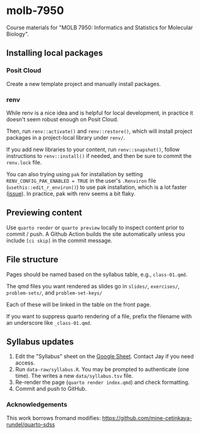 # molb-7950

Course materials for "MOLB 7950: Informatics and Statistics for Molecular Biology".

## Installing local packages

### Posit Cloud

Create a new template project and manually install packages.

### renv

While renv is a nice idea and is helpful for local development, in practice
it doesn't seem robust enough on Posit Cloud.

Then, run `renv::activate()` and `renv::restore()`, which will install project
packages in a project-local library under `renv/`.

If you add new libraries to your content, run `renv::snapshot()`, follow
instructions to `renv::install()` if needed, and then be sure to commit the
`renv.lock` file.

You can also trying using `pak` for installation by setting
`RENV_CONFIG_PAK_ENABLED = TRUE` in the user's `.Renviron` file 
(`usethis::edit_r_environ()`) to use pak installation,
which is a lot faster ([issue](https://github.com/rstudio/renv/issues/1210)).
In practice, pak with renv seems a bit flaky.

## Previewing content

Use `quarto render` or `quarto preview` locally to inspect content prior to
commit / push. A Github Action builds the site automatically unless you include
`[ci skip]` in the commit message.

## File structure

Pages should be named based on the syllabus table, e.g., `class-01.qmd`.

The qmd files you want rendered as slides go in `slides/`, `exercises/`, `problem-sets/`, and `problem-set-keys/`

Each of these will be linked in the table on the front page.

If you want to suppress quarto rendering of a file, prefix the filename with an underscore like `_class-01.qmd`.

## Syllabus updates

1.  Edit the "Syllabus" sheet on the [Google
    Sheet](https://docs.google.com/spreadsheets/d/1MSu1YZdKk7LK9-m7EjzoMWggwlsEJ7dC1aiax85uvrE/edit#gid=1069962431).
    Contact Jay if you need access.
2.  Run `data-raw/syllabus.R`. You may be prompted to authenticate (one
    time). The writes a new `data/syllabus.tsv` file.
3.  Re-render the page (`quarto render index.qmd`) and check formatting.
4.  Commit and push to GitHub.

### Acknowledgements

This work borrows fromand modifies:
https://github.com/mine-cetinkaya-rundel/quarto-sdss
